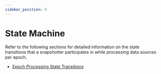 ```yaml
---
sidebar_position: 4
---
```


# State Machine

Refer to the following sections for detailed information on the state transitions that a snapshotter participates in while processing data sources per epoch.

* [Epoch Processing State Transitions](/Protocol/Specifications/Epoch#state-transitions)
